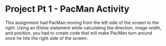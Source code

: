 # Project Pt 1 - PacMan Activity
This assignment had PacMan moving from the left side of the screen to the right. Using an if/else statement while calculating the direction, image width, and position, you had to create code that will make PacMan turn around once he hits the right side of the screen. 
